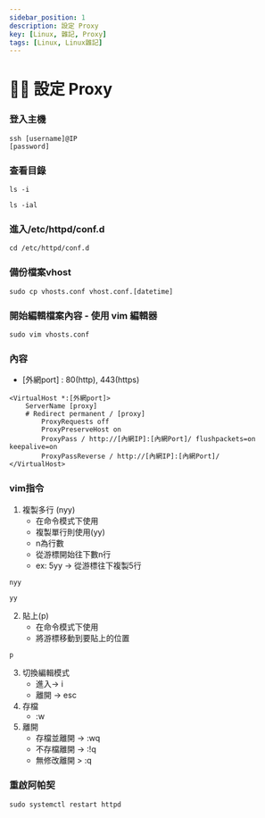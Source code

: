 ```yaml
---
sidebar_position: 1
description: 設定 Proxy
key: [Linux, 雜記, Proxy]
tags: [Linux, Linux雜記]
---
```


# 👩‍💻 設定 Proxy
### 登入主機

```shell
ssh [username]@IP
[password]
```


### 查看目錄

```shell
ls -i

ls -ial
```


### 進入/etc/httpd/conf.d

```shell
cd /etc/httpd/conf.d
```


### 備份檔案vhost

```shell
sudo cp vhosts.conf vhost.conf.[datetime]
```




### 開始編輯檔案內容 - 使用 vim 編輯器

```shell
sudo vim vhosts.conf
```


### 內容

- [外網port] : 80(http), 443(https)
```shell
<VirtualHost *:[外網port]> 
    ServerName [proxy] 
    # Redirect permanent / [proxy]
        ProxyRequests off 
        ProxyPreserveHost on 
        ProxyPass / http://[內網IP]:[內網Port]/ flushpackets=on keepalive=on 
        ProxyPassReverse / http://[內網IP]:[內網Port]/ 
</VirtualHost>
```


### vim指令

1. 複製多行 (nyy)
	- 在命令模式下使用
	- 複製單行則使用(yy)
	- n為行數
	- 從游標開始往下數n行
	- ex: 5yy -> 從游標往下複製5行
```shell
nyy

yy
```

2. 貼上(p)
	- 在命令模式下使用
	- 將游標移動到要貼上的位置
```shell
p
```

3. 切換編輯模式
	- 進入->  i
	- 離開 -> esc
4. 存檔
	- :w
5. 離開
	- 存檔並離開 -> :wq
	- 不存檔離開 -> :!q
	- 無修改離開 > :q 


### 重啟阿帕契

```shell
sudo systemctl restart httpd
```